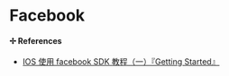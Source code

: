# Facebook

#### ✢ References

* [IOS 使用 facebook SDK 教程（一）『Getting Started』](http://n11studio.blogspot.tw/2012/07/ios-facebook-getting-started.html)

